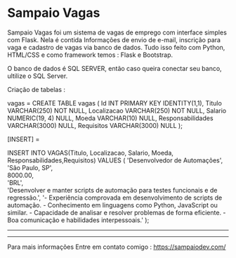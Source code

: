 # Sampaio Vagas



Sampaio Vagas foi um sistema de vagas de emprego com interface simples com Flask.
Nela é contida Informações de envio de e-mail, inscrição para vaga e cadastro de vagas via banco de dados.  Tudo isso feito com Python, HTML/CSS e como framework temos : Flask e Bootstrap.

O banco de dados é SQL SERVER, então caso queira conectar seu banco, ultilize o SQL Server.

Criação de tabelas :

vagas =
CREATE TABLE vagas (
    Id INT PRIMARY KEY IDENTITY(1,1),
    Titulo VARCHAR(250) NOT NULL,
    Localizacao VARCHAR(250) NOT NULL,
    Salario NUMERIC(19, 4) NULL,
    Moeda VARCHAR(10) NULL,
    Responsabilidades VARCHAR(3000) NULL,
    Requisitos VARCHAR(3000) NULL
);


[INSERT] = 


INSERT INTO VAGAS(Titulo, Localizacao, Salario, Moeda, Responsabilidades,Requisitos)
VALUES (
'Desenvolvedor de Automações',
    'São Paulo, SP',                      
    8000.00,                              
    'BRL',                                
    'Desenvolver e manter scripts de automação para testes funcionais e de regressão.',
     '- Experiência comprovada em desenvolvimento de scripts de automação.
     - Conhecimento em linguagens como Python, JavaScript ou similar.
     - Capacidade de analisar e resolver problemas de forma eficiente.
     - Boa comunicação e habilidades interpessoais.'
);
 
-------------------------------------------------------------------------------
-------------------------------------------------------------------------------

Para mais informações Entre em contato comigo : https://sampaiodev.com/
